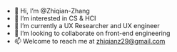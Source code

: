 - 👋 Hi, I’m @Zhiqian-Zhang
- 👀 I’m interested in CS & HCI
- 🌱 I’m currently a UX Researcher and UX engineer
- 💞️ I’m looking to collaborate on front-end engineering
- 📫 Welcome to reach me at zhiqianz29@gmail.com

<!---
Zhiqian-Zhang/Zhiqian-Zhang is a ✨ special ✨ repository because its `README.md` (this file) appears on your GitHub profile.
You can click the Preview link to take a look at your changes.
--->
